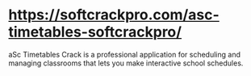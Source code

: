 # https://softcrackpro.com/asc-timetables-softcrackpro/
aSc Timetables Crack is a professional application for scheduling and managing classrooms that lets you make interactive school schedules.
